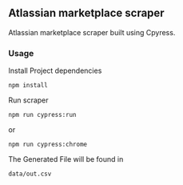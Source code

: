 ## Atlassian marketplace scraper

Atlassian marketplace scraper built using Cpyress.

### Usage
Install Project dependencies 
```
npm install
```

Run scraper
```
npm run cypress:run
```
or
```
npm run cypress:chrome
```

The Generated File will be found in
```
data/out.csv
```